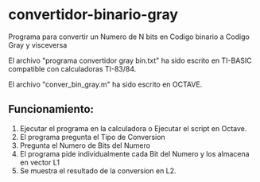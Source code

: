 # convertidor-binario-gray
Programa para convertir un Numero de N bits en Codigo binario a Codigo Gray y visceversa

El archivo "programa convertidor gray bin.txt" ha sido escrito en TI-BASIC compatible con calculadoras TI-83/84.

El archivo "conver_bin_gray.m" ha sido escrito en OCTAVE.

## Funcionamiento:
1) Ejecutar el programa en la calculadora o Ejecutar el script en Octave.
2) El programa pregunta el Tipo de Conversion
3) Pregunta el Numero de Bits del Numero
4) El programa pide individualmente cada Bit del Numero y los almacena en vector L1 
5) Se muestra el resultado de la conversion en L2.
    
